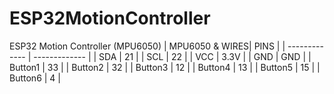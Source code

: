 # ESP32MotionController
ESP32 Motion Controller (MPU6050)
| MPU6050 & WIRES| PINS |
| ------------- | ------------- |
|  SDA | 21 |
| SCL | 22 |
| VCC | 3.3V |
| GND | GND |
| Button1 | 33 |
| Button2 | 32 |
| Button3 | 12 |
| Button4 | 13 |
| Button5 | 15 |
| Button6 | 4  |
